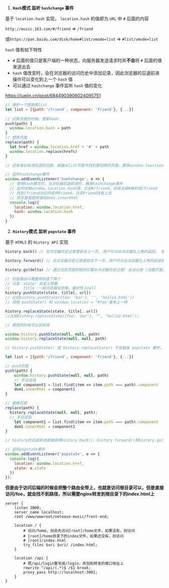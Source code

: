 1. **`Hash`模式    监听 `hashchange` 事件**

基于 `location.hash` 实现， `location.hash` 的值即为 `URL` 中 `#` 后面的内容

`http://music.163.com/#/friend`             =>  `/friend`

或`https://pan.baidu.com/disk/home#list/vmode=list`            =>  `#list/vmode=list`

 `hash` 值有如下特性

*  `#` 后面的值只是客户端的一种状态，向服务器发送请求时并**不会**将 `#` 后面的值发送出去
*  `hash` 值改变时，会在浏览器的访问历史中添加记录，因此浏览器的后退前进操作可以变化到上一个 `hash` 值
* 可以通过 `hashchange` 事件监听 `hash` 值的变化

https://juejin.cn/post/6844903906024095751

```js
// 维护一个路由表list
let list = [{path:'/friend', component: 'Friend'}, {...}]
                                                  
// 切换页面的时候，更新hash
push(path) {
  window.location.hash = path
}
// 替换页面
replace(path) {
  let href = window.location.href + '#' + path
  window.location.replace(hrefs)
}

// 还有类似前进后退的功能，直接从list页面中找到要切换的页面，更改window.loaction就行了

// 监听hashchange事件
window.addEventListener('hashchange', e => {
  // 使用hash模式时，当浏览器后退前进时，触发hashchange事件
  // 此时读取window.location.hash值，比如#/friend，将其去掉#解析成/friend
  // 找到/friend对应的组件Friend，并将Friend挂载上去
  // 原生里面就赋值给dom1.innerHtml
  console.log({
    location: window.location.href,
    hash: window.location.hash
  })
}
```



2. **`History`模式    监听 `popstate` 事件**

基于 `HTML5` 的 `History API` 实现

```js
history.back() // 在浏览器历史记录里前往上一页, 用户可点击浏览器左上角的返回。 等价于 history.go(-1)

history.forward() // 在浏览器历史记录里前往下一页，用户可点击浏览器左上角的前进按钮。 等价于 history.go(1)

history.go(delta) // 通过当前页面的相对位置从浏览器历史记录( 会话记录 )加载页面。比如：参数为-2的时候为后退2页，参数为2的时候为前进2页

// 封装路由只需要用到底下两个
// 注意：state: 自定义参数
//      title：一般浏览器会忽略，最好传入null
history.pushState(state, title[, url])
// 比如history.pushState({foo: 'bar'}, '', 'hello1.html'])
// 调用 pushState() 和 window.location = "#foo"基本上一样

history.replaceState(state, title[, url])
//比如history.replaceState({foo: 'bar'}, "", "hello2.html");

```



```js
// 使用的时候可以这样用

window.history.pushState(null, null, path)
window.history.replaceState(null, null, path)

// history.pushState() 或 history.replaceState() 不会触发 popstate 事件，这时我们需要手动触发页面渲染
```



```js
let list = [{path:'/friend', component: 'Friend'}, {...}]

// push页面
push(path) {
	window.history.pushState(null, null, path)
	// 手动渲染
	let component1 = list.find(item => item.path === path).component
	dom1.innerHtml = component1
}

// 替换页面
replace(path) {
  history.replaceState(null, null, path);
  // 手动渲染
	let component1 = list.find(item => item.path === path).component
	dom1.innerHtml = component1
}

// history的后退前进直接调用history.back()，history.forward()和history.go(delta)这三个api即可

// 监听popstate事件
window.addEventListener('popstate', e => {
  console.log({
    location: window.location.href,
    state: e.state
  })
});

```



**但是由于访问后端的时候会把整个路由全带上，也就是访问根目录可以，但是直接访问/foo，就会找不到路径，所以需要nginx转发到根目录下的index.html上**

```
server {
    listen 3000;
    server_name localhost;
    root /www/wwwroot/netease-music/front-end;

    location / {
        # 访问/home，则会先访问[root]/home文件，如果没有，则访问
        # [root]/home目录下的index文件，如果还没有，则访问
        # [root]/index.html
        try_files $uri $uri/ /index.html;
    }

    location /api {
        # 把/api/login重写成/login，并加到转发的接口地址上
        rewrite ^/api/(.*)$ /$1 break;
        proxy_pass http://localhost:3001;
    }
}
```

